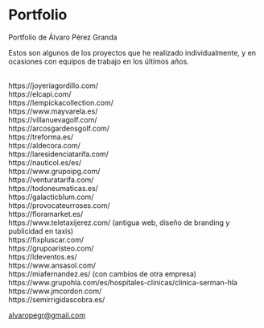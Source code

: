 # Portfolio
Portfolio de Álvaro Pérez Granda

Estos son algunos de los proyectos que he realizado individualmente, y en ocasiones con equipos de trabajo en los últimos años. 

<br>
https://joyeriagordillo.com/
<br>
https://elcapi.com/
<br>
https://lempickacollection.com/
<br>
https://www.mayvarela.es/
<br>
https://villanuevagolf.com/
<br>
https://arcosgardensgolf.com/
<br>
https://treforma.es/
<br>
https://aldecora.com/
<br>
https://laresidenciatarifa.com/
<br>
https://nauticol.es/es/
<br>
https://www.grupoipg.com/
<br>
https://venturatarifa.com/
<br>
https://todoneumaticas.es/
<br>
https://galacticblum.com/
<br>
https://provocateurroses.com/
<br>
https://floramarket.es/
<br>
https://www.teletaxijerez.com/ (antigua web, diseño de branding y publicidad en taxis)
<br>
https://fixpluscar.com/
<br>
https://grupoaristeo.com/
<br>
https://ldeventos.es/
<br>
https://www.ansasol.com/
<br>
https://miafernandez.es/ (con cambios de otra empresa)
<br>
https://www.grupohla.com/es/hospitales-clinicas/clinica-serman-hla
<br>
https://www.jmcordon.com/
<br>
https://semirrigidascobra.es/
<br>

alvaropegr@gmail.com

